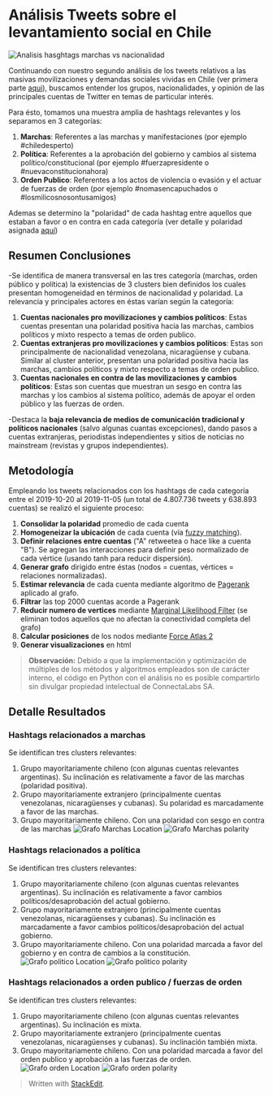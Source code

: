 # Análisis Tweets sobre el levantamiento social en Chile
![Analisis hasghtags marchas vs nacionalidad](https://github.com/connectalabs/riots_chile_analisis_2/blob/master/marchas_location_legend.png)

Continuando con nuestro segundo análisis de los tweets relativos a las masivas movilizaciones y demandas sociales vividas en Chile (ver primera parte [aqui](https://github.com/connectalabs/riots_chile_analisis)), buscamos entender los grupos, nacionalidades, y opinión de las principales cuentas de Twitter en temas de particular interés.

Para ésto, tomamos una muestra amplia de hashtags relevantes y los separamos en 3 categorías:
 1. **Marchas**: Referentes a las marchas y manifestaciones (por ejemplo #chiledesperto)
 2. **Política**: Referentes a la aprobación del gobierno y cambios al sistema político/constitucional (por ejemplo #fuerzapresidente o #nuevaconstitucionahora)
 3. **Orden Publico**: Referentes a los actos de violencia o evasión y el actuar de fuerzas de orden (por ejemplo #nomasencapuchados o #losmilicosnosontusamigos)

Ademas se determino la "polaridad" de cada hashtag entre aquellos que estaban a favor o en contra en cada categoría (ver detalle y polaridad asignada [aquí](https://github.com/connectalabs/riots_chile_analisis_2/blob/master/summary_hashtags.csv))

## Resumen Conclusiones
-Se identifica de manera transversal en las tres categoría (marchas, orden público y política) la existencias de 3 clusters bien definidos los cuales presentan homogeneidad en términos de nacionalidad y polaridad. La relevancia y principales actores en éstas varían según la categoría:
 1. **Cuentas nacionales pro movilizaciones y cambios políticos**: Estas cuentas presentan una polaridad positiva hacia las marchas, cambios políticos y mixto respecto a temas de orden publico.
 2. **Cuentas extranjeras pro movilizaciones y cambios políticos**: Estas son principalmente de nacionalidad venezolana, nicaragüense y cubana. Similar al cluster anterior, presentan una polaridad positiva hacia las marchas, cambios políticos y mixto respecto a temas de orden publico. 
 3. **Cuentas nacionales en contra de las movilizaciones y cambios políticos**: Estas son cuentas que muestran un sesgo en contra las marchas y los cambios al sistema político, además de apoyar el orden público y las fuerzas de orden.

-Destaca la **baja relevancia de medios de comunicación tradicional y políticos nacionales** (salvo algunas cuantas excepciones), dando pasos a cuentas extranjeras, periodistas independientes y sitios de noticias no mainstream (revistas y grupos independientes).

## Metodología
Empleando los tweets relacionados con los hashtags de cada categoría entre el  2019-10-20 al 2019-11-05 (un total de 4.807.736 tweets y 638.893 cuentas) se realizó el siguiente proceso:

 1. **Consolidar la polaridad** promedio de cada cuenta 
 2. **Homogeneizar la ubicación** de cada cuenta (vía [fuzzy matching](https://www.researchgate.net/publication/320603299_Research_on_string_similarity_algorithm_based_on_Levenshtein_Distance)).
 3. **Definir relaciones entre cuentas** ("A" retweetea o hace like a cuenta "B"). Se agregan las interacciones para definir peso normalizado de cada vértice (usando tanh para reducir dispersión).
 4. **Generar grafo** dirigido entre éstas (nodos = cuentas, vértices = relaciones normalizadas).
 5. **Estimar relevancia** de cada cuenta mediante algoritmo de [Pagerank](https://es.wikipedia.org/wiki/PageRank) aplicado al grafo.
 6. **Filtrar** las top 2000 cuentas acorde a Pagerank
 7. **Reducir numero de vertices** mediante [Marginal Likelihood Filter](https://arxiv.org/abs/1503.04085) (se eliminan todos aquellos que no afectan la conectividad completa del grafo)
 8. **Calcular posiciones** de los nodos mediante [Force Atlas 2](https://journals.plos.org/plosone/article?id=10.1371/journal.pone.0098679)
 9. **Generar visualizaciones** en html

>**Observación:** Debido a que la implementación y optimización de múltiples de los métodos y algoritmos empleados son de carácter interno, el código en Python con el análisis no es posible compartirlo sin divulgar propiedad intelectual de ConnectaLabs SA.

## Detalle Resultados
### Hashtags relacionados a marchas
 Se identifican tres clusters relevantes:
 1. Grupo mayoritariamente chileno (con algunas cuentas relevantes
    argentinas). Su inclinación es relativamente a favor de las marchas
    (polaridad positiva). 
 2. Grupo mayoritariamente extranjero
        (principalmente cuentas venezolanas, nicaragüenses y cubanas). Su
        polaridad es marcadamente a favor de las marchas.
 3. Grupo mayoritariamente chileno. Con una polaridad con sesgo en contra de
        las marchas
![Grafo Marchas Location](https://github.com/connectalabs/riots_chile_analisis_2/blob/master/marchas_location_legend.png)
![Grafo Marchas polarity](https://github.com/connectalabs/riots_chile_analisis_2/blob/master/marchas_polarity_legend.png)

### Hashtags relacionados a política
 Se identifican tres clusters relevantes:
 1. Grupo mayoritariamente chileno (con algunas cuentas relevantes
    argentinas). Su inclinación es relativamente a favor cambios políticos/desaprobación del actual gobierno. 
 2. Grupo mayoritariamente extranjero (principalmente cuentas venezolanas, nicaragüenses y cubanas). Su inclinación es marcadamente a favor cambios políticos/desaprobación del actual gobierno.
 3. Grupo mayoritariamente chileno. Con una polaridad marcada a favor del gobierno y en contra de cambios a la constitución.
![Grafo politico Location](https://github.com/connectalabs/riots_chile_analisis_2/blob/master/politico_location_legend.png)
![Grafo politico polarity](https://github.com/connectalabs/riots_chile_analisis_2/blob/master/politico_polarity_legend.png)

### Hashtags relacionados a orden publico / fuerzas de orden
 Se identifican tres clusters relevantes:
 1. Grupo mayoritariamente chileno (con algunas cuentas relevantes
    argentinas). Su inclinación es mixta. 
 2. Grupo mayoritariamente extranjero (principalmente cuentas venezolanas, nicaragüenses y cubanas). Su inclinación también mixta.
 3. Grupo mayoritariamente chileno. Con una polaridad marcada a favor del orden publico y aprobación a las fuerzas de orden.
![Grafo orden Location](https://github.com/connectalabs/riots_chile_analisis_2/blob/master/orden_location_legend.png)
![Grafo orden polarity](https://github.com/connectalabs/riots_chile_analisis_2/blob/master/orden_polarity_legend.png)

> Written with [StackEdit](https://stackedit.io/).
